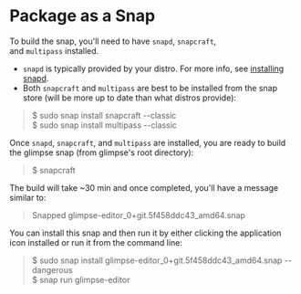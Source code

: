 # Package as a Snap

To build the snap, you'll need to have `snapd`, `snapcraft`, and `multipass` installed.

-   `snapd` is typically provided by your distro. For more info, see [installing snapd](https://snapcraft.io/docs/installing-snapd).
-   Both `snapcraft` and `multipass` are best to be installed from the snap store (will be more up to date than what distros provide):

   > $ sudo snap install snapcraft --classic  
   $ sudo snap install multipass --classic

Once `snapd`, `snapcraft`, and `multipass` are installed, you are ready to build the glimpse snap (from glimpse's root directory):

   > $ snapcraft

The build will take ~30 min and once completed, you'll have a message similar to:

   > Snapped glimpse-editor_0+git.5f458ddc43_amd64.snap

You can install this snap and then run it by either clicking the application icon installed or run it from the command line:

   > $ sudo snap install glimpse-editor_0+git.5f458ddc43_amd64.snap --dangerous  
   $ snap run glimpse-editor
